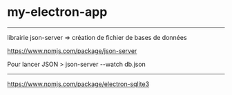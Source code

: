 # my-electron-app

****************************** 
librairie json-server => création de fichier de bases de données

https://www.npmjs.com/package/json-server

Pour lancer JSON > json-server --watch db.json


*********************************************
https://www.npmjs.com/package/electron-sqlite3
